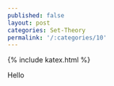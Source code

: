 ```yaml
---
published: false
layout: post
categories: Set-Theory
permalink: '/:categories/10'
---
```

{% include katex.html %}

Hello
